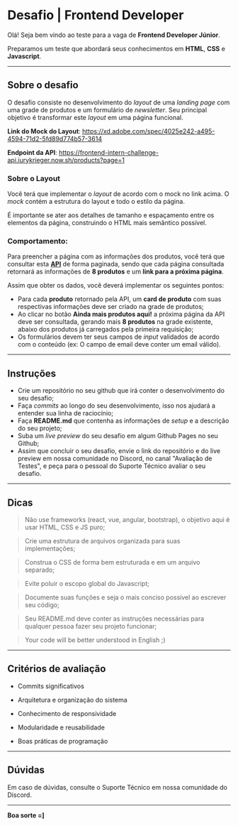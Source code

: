 # Desafio | Frontend Developer

Olá! Seja bem vindo ao teste para a vaga de **Frontend Developer Júnior**.

Preparamos um teste que abordará seus conhecimentos em **HTML**, **CSS** e **Javascript**.

---

## Sobre o desafio

O desafio consiste no desenvolvimento do *layout* de uma *landing page* com uma grade de produtos e um formulário de *newsletter*. Seu principal objetivo é transformar este *layout* em uma página funcional.

**Link do Mock do Layout**: https://xd.adobe.com/spec/4025e242-a495-4594-71d2-5fd89d774b57-3614

**Endpoint da API**: https://frontend-intern-challenge-api.iurykrieger.now.sh/products?page=1

### Sobre o Layout

Você terá que implementar o *layout* de acordo com o mock no link acima. O *mock* contém a estrutura do layout e todo o estilo da página.

É importante se ater aos detalhes de tamanho e espaçamento entre os elementos da página, construindo o HTML mais semântico possível.

### Comportamento:

Para preencher a página com as informações dos produtos, você terá que consultar esta **[API](https://frontend-intern-challenge-api.iurykrieger.now.sh/products?page=1)** de forma paginada, sendo que cada página consultada retornará as informações de **8 produtos** e um **link para a próxima página**.

Assim que obter os dados, você deverá implementar os seguintes pontos:

- Para cada **produto** retornado pela API, um **card de produto** com suas respectivas informações deve ser criado na grade de produtos;
- Ao clicar no botão **Ainda mais produtos aqui!** a próxima página da API deve ser consultada, gerando mais **8 produtos** na grade existente, abaixo dos produtos já carregados pela primeira requisição;
- Os formulários devem ter seus campos de *input* validados de acordo com o conteúdo (ex: O campo de email deve conter um email válido).

---

## Instruções

- Crie um repositório no seu github que irá conter o desenvolvimento do seu desafio;
- Faça *commits* ao longo do seu desenvolvimento, isso nos ajudará a entender sua linha de raciocínio;
- Faça **README.md** que contenha as informações de *setup* e a descrição do seu projeto;
- Suba um *live preview* do seu desafio em algum Github Pages no seu Github;
- Assim que concluir o seu desafio, envie o link do repositório e do live preview em nossa comunidade no Discord, no canal "Avaliação de Testes", e peça para o pessoal do Suporte Técnico avaliar o seu desafio.

---

## Dicas
> Não use frameworks (react, vue, angular, bootstrap), o objetivo aqui é usar HTML, CSS e JS puro;

> Crie uma estrutura de arquivos organizada para suas implementações;

> Construa o CSS de forma bem estruturada e em um arquivo separado;

> Evite poluir o escopo global do Javascript;

> Documente suas funções e seja o mais conciso possível ao escrever seu código;

> Seu README.md deve conter as instruções necessárias para qualquer pessoa fazer seu projeto funcionar;

> Your code will be better understood in English ;)

---

## Critérios de avaliação
- Commits significativos

- Arquitetura e organização do sistema

- Conhecimento de responsividade

- Modularidade e reusabilidade

- Boas práticas de programação

---

## Dúvidas
Em caso de dúvidas, consulte o Suporte Técnico em nossa comunidade do Discord.

---

**Boa sorte =]**
